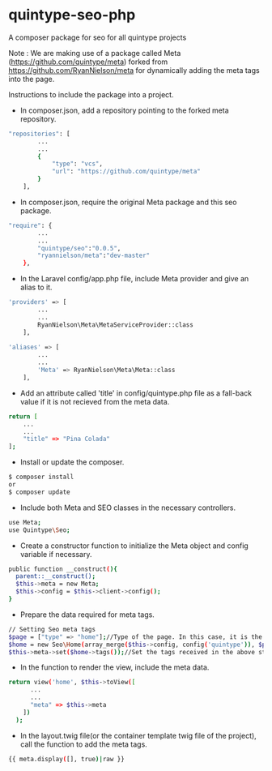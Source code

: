 # quintype-seo-php
A composer package for seo for all quintype projects

Note : We are making use of a package called Meta (https://github.com/quintype/meta) forked from https://github.com/RyanNielson/meta for dynamically adding the meta tags into the page.

Instructions to include the package into a project.

* In composer.json, add a repository pointing to the forked meta repository.
```sh
"repositories": [
        ...
        ...
        {
            "type": "vcs",
            "url": "https://github.com/quintype/meta"
        }
    ],
```

* In composer.json, require the original Meta package and this seo package.
```sh
"require": {
        ...
        ...
        "quintype/seo":"0.0.5",
        "ryannielson/meta":"dev-master"
    },
```
* In the Laravel config/app.php file, include Meta provider and give an alias to it.
```sh
'providers' => [
        ...
        ...
        RyanNielson\Meta\MetaServiceProvider::class
    ],
    
'aliases' => [
        ...
        ...
        'Meta' => RyanNielson\Meta\Meta::class
    ],
```

* Add an attribute called 'title' in config/quintype.php file as a fall-back value if it is not recieved from the meta data.
```sh
return [
    ...
    ...
    "title" => "Pina Colada"
];
```

* Install or update the composer.
```sh
$ composer install
or
$ composer update
```
* Include both Meta and SEO classes in the necessary controllers.
```sh
use Meta;
use Quintype\Seo;
```
* Create a constructor function to initialize the Meta object and config variable if necessary.
```sh
public function __construct(){
  parent::__construct();
  $this->meta = new Meta;
  $this->config = $this->client->config();
}
```
* Prepare the data required for meta tags.
```sh
// Setting Seo meta tags
$page = ["type" => "home"];//Type of the page. In this case, it is the home page.
$home = new Seo\Home(array_merge($this->config, config('quintype')), $page["type"]);//Since it is the home page, initialize the Home object.
$this->meta->set($home->tags());//Set the tags received in the above step.
```

* In the function to render the view, include the meta data.
```sh
return view('home', $this->toView([
      ...
      ...
      "meta" => $this->meta
    ])
  );
```

* In the layout.twig file(or the container template twig file of the project), call the function to add the meta tags.
```sh
{{ meta.display([], true)|raw }}
```
